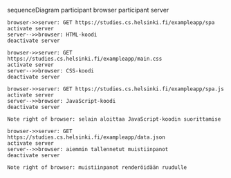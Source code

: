sequenceDiagram
    participant browser
    participant server
    
    browser->>server: GET https://studies.cs.helsinki.fi/exampleapp/spa
    activate server
    server-->>browser: HTML-koodi
    deactivate server

    browser->>server: GET https://studies.cs.helsinki.fi/exampleapp/main.css
    activate server
    server-->>browser: CSS-koodi
    deactivate server

    browser->>server: GET https://studies.cs.helsinki.fi/exampleapp/spa.js
    activate server
    server-->>browser: JavaScript-koodi
    deactivate server

    Note right of browser: selain aloittaa JavaScript-koodin suorittamise

    browser->>server: GET https://studies.cs.helsinki.fi/exampleapp/data.json
    activate server
    server-->>browser: aiemmin tallennetut muistiinpanot
    deactivate server

    Note right of browser: muistiinpanot renderöidään ruudulle